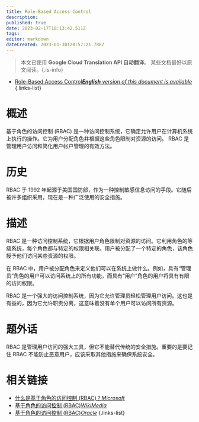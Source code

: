 ```yaml
---
title: Role-Based Access Control
description: 
published: true
date: 2023-02-17T18:13:42.511Z
tags: 
editor: markdown
dateCreated: 2023-01-30T20:57:21.788Z
---
```


> 本文已使用 **Google Cloud Translation API 自动翻译**。
某些文档最好以原文阅读。{.is-info}
- [Role-Based Access Control***English** version of this document is available*](/en/Knowledge-base/Dictionary/role-based-access-control)
{.links-list}


# 概述
基于角色的访问控制 (RBAC) 是一种访问控制系统，它确定允许用户在计算机系统上执行的操作。它为用户分配角色并根据这些角色限制对资源的访问。 RBAC 是管理用户访问和简化用户帐户管理的有效方法。

# 历史
RBAC 于 1992 年起源于美国国防部，作为一种控制敏感信息访问的手段。它随后被许多组织采用，现在是一种广泛使用的安全措施。

# 描述
RBAC 是一种访问控制系统，它根据用户角色限制对资源的访问。它利用角色的等级系统，每个角色都与特定的权限相关联。用户被分配了一个特定的角色，该角色授予他们访问某些资源的权限。

在 RBAC 中，用户被分配角色来定义他们可以在系统上做什么。例如，具有“管理员”角色的用户可以访问系统上的所有功能，而具有“用户”角色的用户将具有有限的访问权限。

RBAC 是一个强大的访问控制系统，因为它允许管理员轻松管理用户访问。这也是有益的，因为它允许职责分离，这意味着没有单个用户可以访问所有资源。

# 题外话
RBAC 是管理用户访问的强大工具，但它不能替代传统的安全措施。重要的是要记住 RBAC 不能防止恶意用户，应该采取其他措施来确保系统安全。

# 相关链接
- [什么是基于角色的访问控制 (RBAC)？*Microsoft*](https://docs.microsoft.com/en-us/azure/role-based-access-control/overview)
- [基于角色的访问控制 (RBAC)*WikiMedia*](https://en.wikipedia.org/wiki/Role-based_access_control)
- [基于角色的访问控制 (RBAC)*Oracle*](https://docs.oracle.com/cd/E18727_01/doc.121/e12893/T384718T531953.htm)
{.links-list}